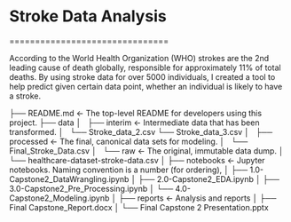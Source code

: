 # Stroke Data Analysis
===============================

According to the World Health Organization (WHO) strokes are the 2nd leading cause of death globally, responsible for approximately 11% of total deaths. By using stroke data for over 5000 individuals, I created a tool to help predict given certain data point, whether an individual is likely to have a stroke.

├── README.md          <- The top-level README for developers using this project.
├── data
│   ├── interim        <- Intermediate data that has been transformed.
│       └── Stroke_data_2.csv
        └── Stroke_data_3.csv
│   ├── processed      <- The final, canonical data sets for modeling.
│       └── Final_Stroke_Data.csv
│   └── raw            <- The original, immutable data dump.
│       └── healthcare-dataset-stroke-data.csv
│
├── notebooks          <- Jupyter notebooks. Naming convention is a number (for ordering),
│   ├── 1.0-Capstone2_DataWrangling.ipynb
│   ├── 2.0-Capstone2_EDA.ipynb
│   ├── 3.0-Capstone2_Pre_Processing.ipynb
│   └── 4.0-Capstone2_Modeling.ipynb
│
├── reports             <- Analysis and reports
│   ├── Final Capstone_Report.docx
│   └── Final Capstone 2 Presentation.pptx
